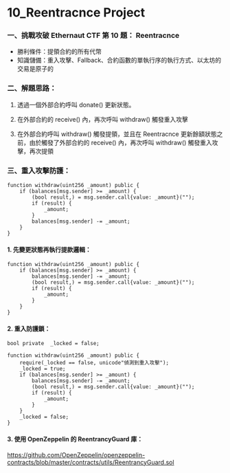# 10_Reentracnce Project

### 一、挑戰攻破 Ethernaut CTF 第 10 題： Reentracnce

- 勝利條件：提領合約的所有代幣
- 知識儲備：重入攻擊、Fallback、合約函數的單執行序的執行方式、以太坊的交易是原子的

### 二、解題思路：

1. 透過一個外部合約呼叫 donate() 更新狀態。

2. 在外部合約的 receive() 內，再次呼叫 withdraw() 觸發重入攻擊

3. 在外部合約呼叫 withdraw() 觸發提領，並且在 Reentracnce 更新餘額狀態之前，由於觸發了外部合約的 receive() 內，再次呼叫 withdraw() 觸發重入攻擊，再次提領

### 三、重入攻擊防護：

```solidity
function withdraw(uint256 _amount) public {
    if (balances[msg.sender] >= _amount) {
        (bool result,) = msg.sender.call{value: _amount}("");
        if (result) {
            _amount;
        }
        balances[msg.sender] -= _amount;
    }
}
```

#### 1. 先變更狀態再執行提款邏輯：

```solidity
function withdraw(uint256 _amount) public {
    if (balances[msg.sender] >= _amount) {
        balances[msg.sender] -= _amount;
        (bool result,) = msg.sender.call{value: _amount}("");
        if (result) {
            _amount;
        }
    }
}
```

#### 2. 重入防護鎖：

```solidity
bool private  _locked = false;

function withdraw(uint256 _amount) public {
    require(_locked == false, unicode"偵測到重入攻擊");
    _locked = true;
    if (balances[msg.sender] >= _amount) {
        balances[msg.sender] -= _amount;
        (bool result,) = msg.sender.call{value: _amount}("");
        if (result) {
            _amount;
        }
    }
    _locked = false;
}
```

#### 3. 使用 OpenZeppelin 的 ReentrancyGuard 庫：

https://github.com/OpenZeppelin/openzeppelin-contracts/blob/master/contracts/utils/ReentrancyGuard.sol